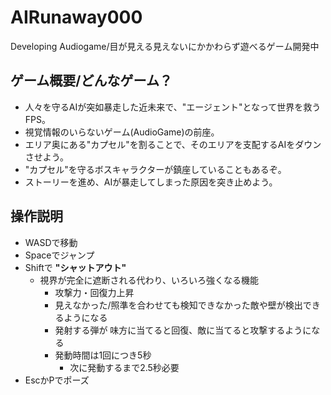 # AIRunaway000
Developing Audiogame/目が見える見えないにかかわらず遊べるゲーム開発中





## ゲーム概要/どんなゲーム？
- 人々を守るAIが突如暴走した近未来で、"エージェント"となって世界を救うFPS。
- 視覚情報のいらないゲーム(AudioGame)の前座。
- エリア奥にある"カプセル"を割ることで、そのエリアを支配するAIをダウンさせよう。
- "カプセル"を守るボスキャラクターが鎮座していることもあるぞ。
- ストーリーを進め、AIが暴走してしまった原因を突き止めよう。


## 操作説明
- WASDで移動
- Spaceでジャンプ
- Shiftで **"シャットアウト"**
  - 視界が完全に遮断される代わり、いろいろ強くなる機能
    - 攻撃力・回復力上昇
    - 見えなかった/照準を合わせても検知できなかった敵や壁が検出できるようになる
    - 発射する弾が 味方に当てると回復、敵に当てると攻撃するようになる
    - 発動時間は1回につき5秒
      - 次に発動するまで2.5秒必要
- EscかPでポーズ
